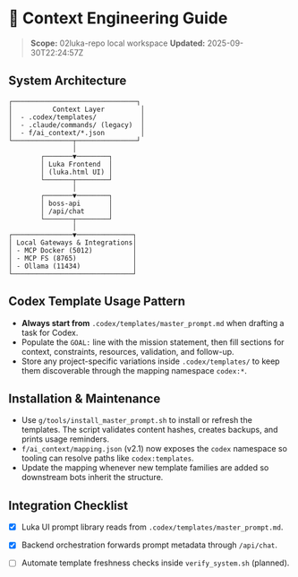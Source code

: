 # 🧠 Context Engineering Guide
> **Scope:** 02luka-repo local workspace
> **Updated:** 2025-09-30T22:24:57Z

## System Architecture
```
┌───────────────────────────────┐
│          Context Layer         │
│  - .codex/templates/           │
│  - .claude/commands/ (legacy)  │
│  - f/ai_context/*.json         │
└───────────────┬───────────────┘
                │
        ┌───────▼────────┐
        │ Luka Frontend  │
        │ (luka.html UI) │
        └───────┬────────┘
                │
        ┌───────▼────────┐
        │ boss-api       │
        │ /api/chat      │
        └───────┬────────┘
                │
┌───────────────▼──────────────┐
│ Local Gateways & Integrations│
│ - MCP Docker (5012)          │
│ - MCP FS (8765)              │
│ - Ollama (11434)             │
└──────────────────────────────┘
```

## Codex Template Usage Pattern
- **Always start from** `.codex/templates/master_prompt.md` when drafting a task for Codex.
- Populate the `GOAL:` line with the mission statement, then fill sections for context, constraints, resources, validation, and follow-up.
- Store any project-specific variations inside `.codex/templates/` to keep them discoverable through the mapping namespace `codex:*`.

## Installation & Maintenance
- Use `g/tools/install_master_prompt.sh` to install or refresh the templates. The script validates content hashes, creates backups, and prints usage reminders.
- `f/ai_context/mapping.json` (v2.1) now exposes the `codex` namespace so tooling can resolve paths like `codex:templates`.
- Update the mapping whenever new template families are added so downstream bots inherit the structure.

## Integration Checklist
- [x] Luka UI prompt library reads from `.codex/templates/master_prompt.md`.
- [x] Backend orchestration forwards prompt metadata through `/api/chat`.
- [ ] Automate template freshness checks inside `verify_system.sh` (planned).

